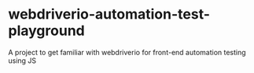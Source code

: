 # webdriverio-automation-test-playground
A project to get familiar with webdriverio for front-end automation testing using JS
